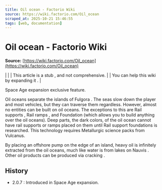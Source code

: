 ```yaml
---
title: Oil ocean - Factorio Wiki
source: https://wiki.factorio.com/Oil_ocean
scraped_at: 2025-10-21 15:46:55
tags: [web, documentation]
---
```


# Oil ocean - Factorio Wiki

**Source:** [https://wiki.factorio.com/Oil_ocean](https://wiki.factorio.com/Oil_ocean)


|  |
| This article is a stub , and not comprehensive. |
| You can help this wiki by expanding it . |

Space Age expansion exclusive feature.

Oil oceans separate the islands of Fulgora . The seas slow down the player and most vehicles, but they can traverse them regardless. However, almost no entities can be built on oil oceans. The exceptions to this are Rail supports , Rail ramps , and Foundation (which allows you to build anything over the oil oceans). Deep parts, the dark colors, of the oil ocean cannot have rail supports or ramps placed on them until Rail support foundations is researched. This technology requires Metallurgic science packs from Vulcanus.

By placing an offshore pump on the edge of an island, heavy oil is infinitely extracted from the oil oceans, much like water is from lakes on Nauvis . Other oil products can be produced via cracking .

## History

- 2.0.7 : Introduced in Space Age expansion.
